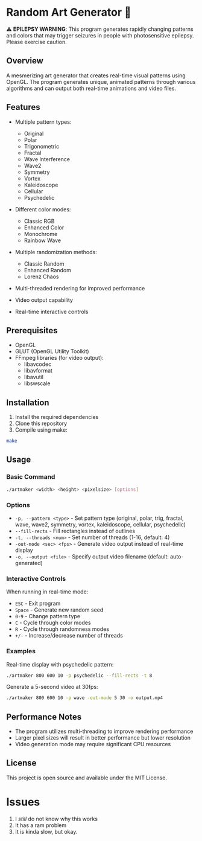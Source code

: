 # Random Art Generator 🎨

⚠️ **EPILEPSY WARNING**: This program generates rapidly changing patterns and colors that may trigger seizures in people with photosensitive epilepsy. Please exercise caution.

## Overview

A mesmerizing art generator that creates real-time visual patterns using OpenGL. The program generates unique, animated patterns through various algorithms and can output both real-time animations and video files.

## Features

- Multiple pattern types:
  - Original
  - Polar
  - Trigonometric
  - Fractal
  - Wave Interference
  - Wave2
  - Symmetry
  - Vortex
  - Kaleidoscope
  - Cellular
  - Psychedelic

- Different color modes:
  - Classic RGB
  - Enhanced Color
  - Monochrome
  - Rainbow Wave

- Multiple randomization methods:
  - Classic Random
  - Enhanced Random
  - Lorenz Chaos

- Multi-threaded rendering for improved performance
- Video output capability
- Real-time interactive controls

## Prerequisites

- OpenGL
- GLUT (OpenGL Utility Toolkit)
- FFmpeg libraries (for video output):
  - libavcodec
  - libavformat
  - libavutil
  - libswscale

## Installation

1. Install the required dependencies
2. Clone this repository
3. Compile using make:
```bash
make
```

## Usage

### Basic Command

```bash
./artmaker <width> <height> <pixelsize> [options]
```

### Options

- `-p, --pattern <type>` - Set pattern type (original, polar, trig, fractal, wave, wave2, symmetry, vortex, kaleidoscope, cellular, psychedelic)
- `--fill-rects` - Fill rectangles instead of outlines
- `-t, --threads <num>` - Set number of threads (1-16, default: 4)
- `-out-mode <sec> <fps>` - Generate video output instead of real-time display
- `-o, --output <file>` - Specify output video filename (default: auto-generated)

### Interactive Controls

When running in real-time mode:

- `ESC` - Exit program
- `Space` - Generate new random seed
- `0-9` - Change pattern type
- `C` - Cycle through color modes
- `R` - Cycle through randomness modes
- `+/-` - Increase/decrease number of threads

### Examples

Real-time display with psychedelic pattern:
```bash
./artmaker 800 600 10 -p psychedelic --fill-rects -t 8
```

Generate a 5-second video at 30fps:
```bash
./artmaker 800 600 10 -p wave -out-mode 5 30 -o output.mp4
```

## Performance Notes

- The program utilizes multi-threading to improve rendering performance
- Larger pixel sizes will result in better performance but lower resolution
- Video generation mode may require significant CPU resources


## License

This project is open source and available under the MIT License.


# Issues
1. I *still* do not know why this works
2. It has a ram problem
3. It is kinda slow, but okay. 
